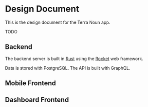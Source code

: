 # Design Document

This is the design document for the Terra Noun app.

TODO

## Backend

The backend server is built in [Rust](https://rust-lang.org) using the [Rocket](https://rocket.rs/) web framework.

Data is stored with PostgreSQL. The API is built with GraphQL.

## Mobile Frontend

## Dashboard Frontend
